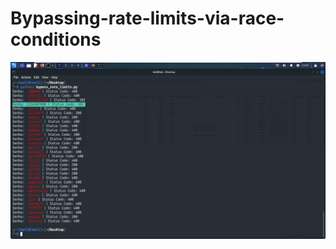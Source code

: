 # Bypassing-rate-limits-via-race-conditions

[![Watch the video](https://github.com/DuduOliiver/Bypassing-rate-limits-via-race-conditions/blob/main/thumb.png)](https://github.com/DuduOliiver/Bypassing-rate-limits-via-race-conditions/blob/main/file.gif)

